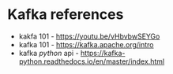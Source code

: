 # Kafka references

* kakfa 101 - https://youtu.be/vHbvbwSEYGo
* kafka 101 - https://kafka.apache.org/intro
* kafka *python* api - https://kafka-python.readthedocs.io/en/master/index.html
